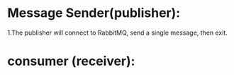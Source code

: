 
# Message Sender(publisher):
1.The publisher will connect to RabbitMQ, send a single message, then exit.
#  consumer (receiver):


